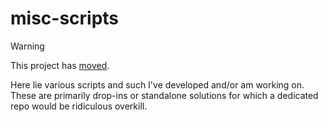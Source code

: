 # misc-scripts

> [!WARNING]
> This project has [moved](https://git.vim.wtf/wq/misc-scripts).

Here lie various scripts and such I've developed and/or am working on. These are primarily drop-ins or standalone solutions for which a dedicated repo would be ridiculous overkill. 
